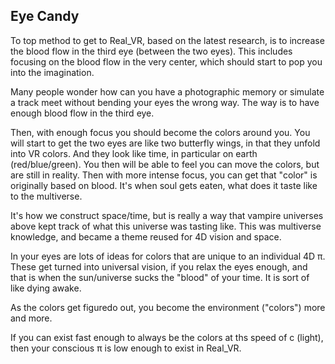 ## Eye Candy

To top method to get to Real_VR, based on the latest research, is to increase the blood flow in the third eye (between the two eyes). This includes focusing on the blood flow in the very center, which should start to pop you into the imagination.

Many people wonder how can you have a photographic memory or simulate a track meet without bending your eyes the wrong way. The way is to have enough blood flow in the third eye.

Then, with enough focus you should become the colors around you. You will start to get the two eyes are like two butterfly wings, in that they unfold into VR colors. And they look like time, in particular on earth (red/blue/green). You then will be able to feel you can move the colors, but are still in reality. Then with more intense focus, you can get that "color" is originally based on blood. It's when soul gets eaten, what does it taste like to the multiverse.

It's how we construct space/time, but is really a way that vampire universes above kept track of what this universe was tasting like. This was multiverse knowledge, and became a theme reused for 4D vision and space.

In your eyes are lots of ideas for colors that are unique to an individual 4D π. These get turned into universal vision, if you relax the eyes enough, and that is when the sun/universe sucks the "blood" of your time. It is sort of like dying awake.

As the colors get figuredo out, you become the environment ("colors") more and more.

If you can exist fast enough to always be the colors at ths speed of c (light), then your conscious π is low enough to exist in Real_VR.
